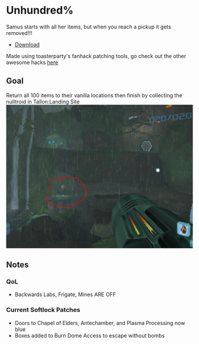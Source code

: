 # Unhundred%
Samus starts with all her items, but when you reach a pickup it gets removed!!!


- [Download](https://github.com/JeffGainsNGames/mp1-unhundred/releases/download/v0.2/mp1-unhundred-v0.2.zip)

Made using toasterparty's fanhack patching tools, go check out the other awesome hacks [here](https://github.com/toasterparty/metroid-prime-fanhacks)

## Goal
Return all 100 items to their vanilla locations then finish by collecting the nulltroid in Tallon:Landing Site
![](layout/Finish.PNG)

## Notes

### QoL
- Backwards Labs, Frigate, Mines ARE OFF

### Current Softlock Patches
- Doors to Chapel of Elders, Antechamber, and Plasma Processing now blue
- Boxes added to Burn Dome Access to escape without bombs
